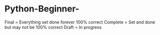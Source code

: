 # Python-Beginner-
Final = Everything set done forever 100% correct
Complete = Set and done but may not be 100% correct
Draft = In progress
